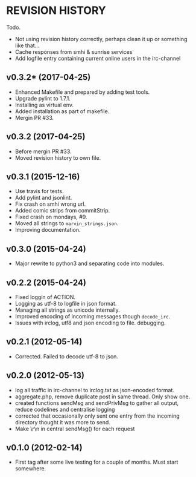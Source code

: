 REVISION HISTORY
==================

Todo.

* Not using revision history correctly, perhaps clean it up or something like that...
* Cache responses from smhi & sunrise services
* Add logfile entry containing current online users in the irc-channel


v0.3.2* (2017-04-25)
-------------------

* Enhanced Makefile and prepared by adding test tools.
* Upgrade pylint to 1.7.1.
* Installing as virtual env.
* Added installation as part of makefile.
* Mergin PR #33.


v0.3.2 (2017-04-25)
-------------------

* Before mergin PR #33.
* Moved revision history to own file.


v0.3.1 (2015-12-16)
-------------------

* Use travis for tests.
* Add pylint and jsonlint.
* Fix crash on smhi wrong url.
* Added comic strips from commitStrip.
* Fixed crash on mondays, #9.
* Moved all strings to `marvin_strings.json`.
* Improving documentation.


v0.3.0 (2015-04-24) 
-------------------

* Major rewrite to python3 and separating code into modules.


v0.2.2 (2015-04-24) 
-------------------

* Fixed loggin of ACTION.
* Logging as utf-8 to logfile in json format.
* Managing all strings as unicode internally.
* Improved encoding of incoming messages though `decode_irc`.
* Issues with irclog, utf8 and json encoding to file. debugging.


v0.2.1 (2012-05-14) 
-------------------

* Corrected. Failed to decode utf-8 to json.


v0.2.0 (2012-05-13) 
-------------------

* log all traffic in irc-channel to irclog.txt as json-encoded format.
* aggregate.php, remove duplicate post in same thread. Only show one.
* created functions sendMsg and sendPrivMsg to gather all output, reduce codelines and centralise 
  logging
* corrected that occasionally only sent one entry from the incoming directory thought it was more 
  to send.
* Make \r\n in central sendMsg() for each request


v0.1.0 (2012-02-14) 
-------------------

* First tag after some live testing for a couple of months. Must start somewhere. 
